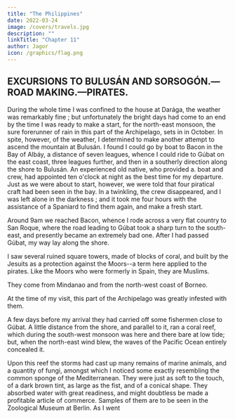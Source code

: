 ```yaml
---
title: "The Philippines"
date: 2022-03-24
image: /covers/travels.jpg
description: ""
linkTitle: "Chapter 11"
author: Jagor
icon: /graphics/flag.png
---
```



## EXCURSIONS TO BULUSÁN AND SORSOGÓN.—ROAD MAKING.—PIRATES.

During the whole time I was confined to the house at Darága, the weather was remarkably fine ; but unfortunately the bright days had come to an end by the time I was ready to make a start, for the north-east monsoon, the sure forerunner of rain in this part of the Archipelago, sets in in October. In spite, however, of the weather, I determined to make another attempt to ascend the mountain at Bulusán. I found I could go by boat to Bacon in the Bay of Albáy, a distance of seven leagues, whence I could ride to Gúbat on the east coast, three leagues further, and then in a southerly direction along the shore to Bulusán. An experienced old native, who provided a. boat and crew, had appointed ten o'clock at night as the best time for my departure. Just as we were about to start, however, we were told that four piratical craft had been seen in the bay. In a twinkling, the crew disappeared, and I was left alone in the darkness ; and it took me four hours with the assistance of a Spaniard to find them again, and make a fresh start. 

Around 9am we reached Bacon, whence I rode across a very flat country to San Roque, where the road leading to Gúbat took a sharp turn to the south-east, and presently became an extremely bad one. After I had passed Gúbat, my way lay along the shore.

I saw several ruined square towers, made of blocks of coral, and built by the Jesuits as a protection against the Moors--a term here applied to the pirates. Like the Moors who were formerly in Spain, they are Muslims. 

They come from Mindanao and from the north-west coast of Borneo. 

At the time of my visit, this part of the Archipelago was greatly infested with them. 

A few days before my arrival they had carried off some fishermen close to Gúbat. A little distance from the shore, and parallel to it, ran a coral reef, which during the south-west monsoon was here and there bare at low tide; but, when the north-east wind blew, the waves of the Pacific Ocean entirely concealed it. 

Upon this reef the storms had cast up many remains of marine animals, and a quantity of fungi, amongst which I noticed some exactly resembling the common sponge of the Mediterranean. They were just as soft to the touch, of a dark brown tint, as large as the fist, and of a conical shape. They absorbed water with great readiness, and might doubtless be made a profitable article of commerce. Samples of them are to be seen in the Zoological Museum at Berlin. As I went